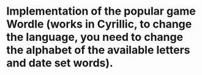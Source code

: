 # Implementation of the popular game Wordle (works in Cyrillic, to change the language, you need to change the alphabet of the available letters and date set words).
